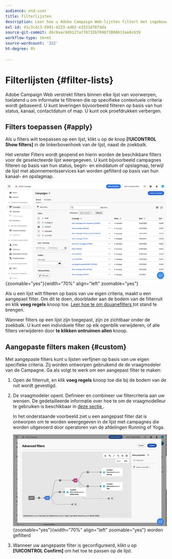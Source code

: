```yaml
---
audience: end-user
title: Filterlijsten
description: Leer hoe u Adobe Campaign Web-lijsten filtert met ingebouwde en aangepaste filters.
exl-id: 41c3c4c3-5991-4223-ad02-e2531d76fdda
source-git-commit: d6c6aac9d9127a770732b709873008613ae8c639
workflow-type: tm+mt
source-wordcount: '322'
ht-degree: 0%

---
```


# Filterlijsten {#filter-lists}

Adobe Campaign Web verstrekt filters binnen elke lijst van voorwerpen, toelatend u om informatie te filtreren die op specifieke contextuele criteria wordt gebaseerd. U kunt leveringen bijvoorbeeld filteren op basis van hun status, kanaal, contactdatum of map. U kunt ook proefdrukken verbergen.

## Filters toepassen {#apply}

Als u filters wilt toepassen op een lijst, klikt u op de knop **[!UICONTROL Show filters]** in de linkerbovenhoek van de lijst, naast de zoekbalk.

Het venster Filters wordt geopend en hierin worden de beschikbare filters voor de geselecteerde lijst weergegeven. U kunt bijvoorbeeld campagnes filteren op basis van hun status, begin- en einddatum of opslagmap, terwijl de lijst met abonnementsservices kan worden gefilterd op basis van hun kanaal- en opslagmap.

![ ruit van Filters die beschikbare filters voor lijsten tonen ](assets/filters-pane.png){zoomable="yes"}{width="70%" align="left" zoomable="yes"}

Als u een lijst wilt filteren op basis van uw eigen criteria, maakt u een aangepast filter. Om dit te doen, doorblader aan de bodem van de filterruit en klik **voeg regels** knoop toe. [ Leer hoe te om douanefilters ](#custom) tot stand te brengen.

Wanneer filters op een lijst zijn toegepast, zijn ze zichtbaar onder de zoekbalk. U kunt een individuele filter op elk ogenblik verwijderen, of alle filters verwijderen door **te klikken ontruimen allen** knoop.

## Aangepaste filters maken {#custom}

Met aangepaste filters kunt u lijsten verfijnen op basis van uw eigen specifieke criteria. Zij worden ontworpen gebruikend de de vraagmodeler van de Campagne. Ga als volgt te werk om een aangepast filter te maken:

1. Open de filterruit, en klik **voeg regels** knoop toe die bij de bodem van de ruit wordt gevestigd.

1. De vraagmodeler opent. Definieer en combineer uw filtercriteria aan uw wensen. De gedetailleerde informatie over hoe te om de vraagmodelleur te gebruiken is beschikbaar in [ deze sectie ](../query/query-modeler-overview.md).

   In het onderstaande voorbeeld ziet u een aangepast filter dat is ontworpen om te worden weergegeven in de lijst met campagnes die worden uitgevoerd door operatoren van de afdelingen Running of Yoga.

   ![ het filtervoorbeeld van de Douane die campagnes van SMS tonen door afdeling ](assets/filters-sample.png){zoomable="yes"}{width="70%" align="left" zoomable="yes"} worden gefilterd

1. Wanneer uw aangepaste filter is geconfigureerd, klikt u op **[!UICONTROL Confirm]** om het toe te passen op de lijst.
